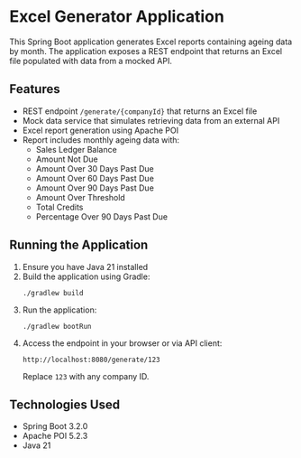 # Excel Generator Application

This Spring Boot application generates Excel reports containing ageing data by month. The application exposes a REST endpoint that returns an Excel file populated with data from a mocked API.

## Features

- REST endpoint `/generate/{companyId}` that returns an Excel file
- Mock data service that simulates retrieving data from an external API
- Excel report generation using Apache POI
- Report includes monthly ageing data with:
  - Sales Ledger Balance
  - Amount Not Due
  - Amount Over 30 Days Past Due
  - Amount Over 60 Days Past Due
  - Amount Over 90 Days Past Due
  - Amount Over Threshold
  - Total Credits
  - Percentage Over 90 Days Past Due

## Running the Application

1. Ensure you have Java 21 installed
2. Build the application using Gradle:
   ```
   ./gradlew build
   ```
3. Run the application:
   ```
   ./gradlew bootRun
   ```
4. Access the endpoint in your browser or via API client:
   ```
   http://localhost:8080/generate/123
   ```
   Replace `123` with any company ID.

## Technologies Used

- Spring Boot 3.2.0
- Apache POI 5.2.3
- Java 21
